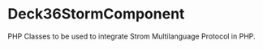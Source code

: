 Deck36StormComponent
====================

PHP Classes to be used to integrate Strom Multilanguage Protocol in PHP.
